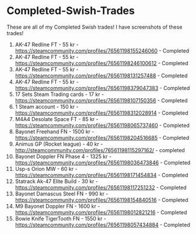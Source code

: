 # Completed-Swish-Trades

These are all of my Completed Swish trades! I have screenshots of these trades!

1. AK-47 Redline FT - 55 kr - https://steamcommunity.com/profiles/76561198155246060 - Completed
2. AK-47 Redline FT - 55 kr - https://steamcommunity.com/profiles/76561198246100612 - Completed
3. AK-47 Redline FT - 55 kr - https://steamcommunity.com/profiles/76561198131257488 - Completed
4. AK-47 Redline FT - 55 kr - https://steamcommunity.com/profiles/76561198379047383 - Completed
5. 17 Sets Steam Trading cards - 17 kr - https://steamcommunity.com/profiles/76561198107150356 - Completed
6. 1 Steam account - 150 kr - https://steamcommunity.com/profiles/76561198312028914 - Completed
7. M4A4 Desolate Space FT - 85 kr - https://steamcommunity.com/profiles/76561198065737460 - Completed
8. Bayonet Freehand FN - 1500 kr - https://steamcommunity.com/profiles/76561198204516685 - Completed
9. Animus GP (Rocket league) - 40 kr - http://steamcommunity.com/profiles/76561198115297162/ - completed
10. Bayonet Doppler FN Phase 4 - 1325 kr - https://steamcommunity.com/profiles/76561198036473846 - Completed
11. Usp-s Orion MW - 60 kr - https://steamcommunity.com/profiles/76561198171454834 - Completed
12. Statrack Ak-47 Elite Build - 30 kr - https://steamcommunity.com/profiles/76561198117251232 - Completed
13. Bayonet Damascus Steel FN - 990 kr - https://steamcommunity.com/profiles/76561198154840516 - Completed
14. M9 Bayonet Doppler FN - 1600 kr - https://steamcommunity.com/profiles/76561198012821216 - Completed
15. Bowie Knife TigerTooth FN - 1550 kr - https://steamcommunity.com/profiles/76561198057434884 - Completed
